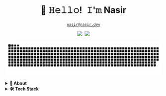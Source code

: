 <!-- Title -->
<h1 align="center" title="...and I'm happy to see you here :)">👋 𝙷𝚎𝚕𝚕𝚘! 𝙸'𝚖 Nasir</h1>

<!-- Contact and keys -->
<p align="center">
<a href="mailto:nasir.ciem.it@gmail.com" title="Email Address"><code>nasir@nasir.dev</code></a>
</p>

<!-- Socials -->
<p align="center">
   <kbd>
  <a href="https://www.linkedin.com/in/nasirxshah" title="LinkedIn - Kaji Nasiruddin Ahmed"><img src="https://img.shields.io/badge/-Nasir_Shah-0072b1?style=flat&logo=Linkedin&logoColor=white" /></a>
  <a href="https://github.com/nasirxshah" title="GitHub - @nasirxshah"><img src="https://img.shields.io/badge/-nasirxshah-3a3a3a?style=flat&logo=GitHub&logoColor=white" /></a>

  </kbd>
</p>

<p align="center">
<img src="https://raw.githubusercontent.com/nasirxshah/nasirxshah/main/assets/github-snake.svg" />
</p>
   
<!-- Outer collapsible -->  
<!-- <details> -->
  
<!-- About Section -->
<details>
  <summary><b>👤 About</b></summary>
<blockquote>

Hello and welcome to my GitHub profile! I am a Python developer with a passion for writing clean, efficient, and scalable code. I have a strong background in Software Engineering, which has given me a well-rounded understanding of software development and a solid foundation in computer science.

I am constantly learning and exploring new technologies, and I love to put my skills to the test by working on challenging projects. Whether it's a simple script or a complex web application, I am always striving to produce high-quality software that is both user-friendly and reliable.

In my free time, I enjoy coding. Please feel free to take a look at my portfolio and don't hesitate to reach out if you'd like to collaborate on a project!

</blockquote>
    
----
  </p>
</details>
  


<!-- Tech Stack -->  
<details>
  <summary><b>🛠️ Tech Stack</b></summary>
    <p>

| **Category** | **Technologies** |
| - | - |
**Frontend** | [![React](https://img.shields.io/static/v1?label=&message=React&color=61DAFB&logo=react&logoColor=FFFFFF)](https://reactjs.org/) 
**Core** | [![Python](https://img.shields.io/static/v1?label=&message=Python&color=3C78A9&logo=python&logoColor=FFFFFF)](https://www.python.org/) [![JavaScript](https://img.shields.io/static/v1?label=&message=JavaScript&color=F7DF1E&logo=javascript&logoColor=FFFFFF)](https://www.javascript.com/) [![Java](https://img.shields.io/static/v1?label=&message=Java&color=007396&logo=java&logoColor=FFFFFF)](https://www.java.com/) [![Node.js](https://img.shields.io/static/v1?label=&message=Node.js&color=339933&logo=nodedotjs&logoColor=FFFFFF)](https://nodejs.org/)
**DevOps** | [![Docker](https://img.shields.io/static/v1?label=&message=Docker&color=2496ED&logo=docker&logoColor=FFFFFF)](https://docker.com/) 
**Testing** | [![Selenium](https://img.shields.io/static/v1?label=&message=Selenium&color=43B02A&logo=selenium&logoColor=FFFFFF)](https://www.selenium.dev/) 
**Misc** | [![Linux](https://img.shields.io/static/v1?label=&message=Linux&color=FCC624&logo=linux&logoColor=FFFFFF)](https://www.linux.org/) [![Bash](https://img.shields.io/static/v1?label=&message=Bash&color=4EAA25&logo=gnubash&logoColor=FFFFFF)](https://www.gnu.org/software/bash/) [![Markdown](https://img.shields.io/static/v1?label=&message=Markdown&color=000000&logo=markdown&logoColor=FFFFFF)](https://en.wikipedia.org/wiki/Markdown)
**Editors** | [![VS Code](https://img.shields.io/static/v1?label=&message=VS%20Code&color=9013FE&logo=visualstudiocode&logoColor=FFFFFF)](https://code.visualstudio.com/)
  </p>
</details>